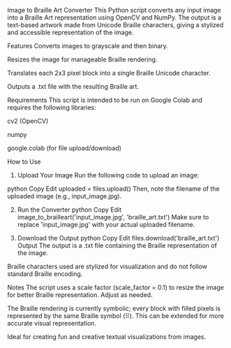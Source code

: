  Image to Braille Art Converter
This Python script converts any input image into a Braille Art representation using OpenCV and NumPy. The output is a text-based artwork made from Unicode Braille characters, giving a stylized and accessible representation of the image.

Features
Converts images to grayscale and then binary.

Resizes the image for manageable Braille rendering.

Translates each 2x3 pixel block into a single Braille Unicode character.

Outputs a .txt file with the resulting Braille art.

Requirements
This script is intended to be run on Google Colab and requires the following libraries:

cv2 (OpenCV)

numpy

google.colab (for file upload/download)

 How to Use
1. Upload Your Image
Run the following code to upload an image:

python
Copy
Edit
uploaded = files.upload()
Then, note the filename of the uploaded image (e.g., input_image.jpg).

2. Run the Converter
python
Copy
Edit
image_to_brailleart('input_image.jpg', 'braille_art.txt')
Make sure to replace 'input_image.jpg' with your actual uploaded filename.

3. Download the Output
python
Copy
Edit
files.download('braille_art.txt')
 Output
The output is a .txt file containing the Braille representation of the image.

Braille characters used are stylized for visualization and do not follow standard Braille encoding.

 Notes
The script uses a scale factor (scale_factor = 0.1) to resize the image for better Braille representation. Adjust as needed.

The Braille rendering is currently symbolic; every block with filled pixels is represented by the same Braille symbol (⠿). This can be extended for more accurate visual representation.

Ideal for creating fun and creative textual visualizations from images.

